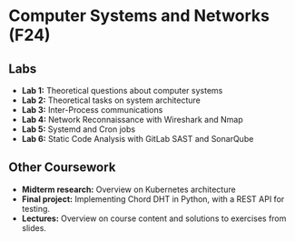 # Computer Systems and Networks (F24)

## Labs

- **Lab 1:** Theoretical questions about computer systems
- **Lab 2:** Theoretical tasks on system architecture
- **Lab 3:** Inter-Process communications
- **Lab 4:** Network Reconnaissance with Wireshark and Nmap
- **Lab 5:** Systemd and Cron jobs
- **Lab 6:** Static Code Analysis with GitLab SAST and SonarQube

## Other Coursework

- **Midterm research:** Overview on Kubernetes architecture
- **Final project:** Implementing Chord DHT in Python, with a REST API for testing.
- **Lectures:** Overview on course content and solutions to exercises from slides.
